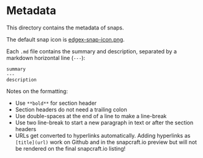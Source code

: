 # Metadata

This directory contains the metadata of snaps.

The default snap icon is [edgex-snap-icon.png](edgex-snap-icon.png).

Each `.md` file contains the summary and description, separated by a markdown horizontal line (`---`):
```
summary
---
description
```

Notes on the formatting:
* Use `**bold**` for section header
* Section headers do not need a trailing colon
* Use double-spaces at the end of a line to make a line-break
* Use two line-break to start a new paragraph in text or after the section headers
* URLs get converted to hyperlinks automatically. Adding hyperlinks as `[title](url)` work on Github and in the snapcraft.io preview but will not be rendered on the final snapcraft.io listing!
